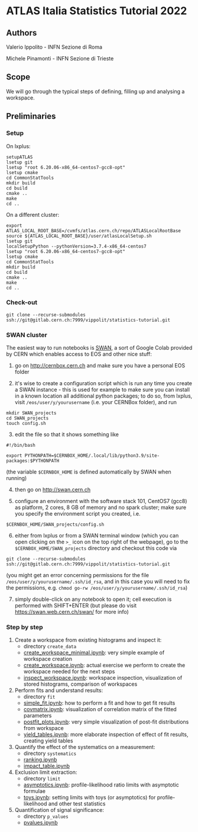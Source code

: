 # ATLAS Italia Statistics Tutorial 2022

## Authors
Valerio Ippolito - INFN Sezione di Roma

Michele Pinamonti - INFN Sezione di Trieste

## Scope
We will go through the typical steps of defining, filling up and analysing a workspace.

## Preliminaries
### Setup
On lxplus:
```
setupATLAS
lsetup git
lsetup "root 6.20.06-x86_64-centos7-gcc8-opt"
lsetup cmake
cd CommonStatTools
mkdir build
cd build 
cmake ..
make
cd ..
```

On a different cluster:
```
export ATLAS_LOCAL_ROOT_BASE=/cvmfs/atlas.cern.ch/repo/ATLASLocalRootBase
source ${ATLAS_LOCAL_ROOT_BASE}/user/atlasLocalSetup.sh
lsetup git
localSetupPython --pythonVersion=3.7.4-x86_64-centos7
lsetup "root 6.20.06-x86_64-centos7-gcc8-opt"
lsetup cmake
cd CommonStatTools
mkdir build
cd build 
cmake ..
make
cd ..
```

### Check-out 
```
git clone --recurse-submodules ssh://git@gitlab.cern.ch:7999/vippolit/statistics-tutorial.git
```

### SWAN cluster
The easiest way to run notebooks is [SWAN](http://swan.cern.ch), a sort of Google Colab provided by CERN which enables access to EOS and other nice stuff:

 1. go on http://cernbox.cern.ch and make sure you have a personal EOS folder
 
 2. it's wise to create a configuration script which is run any time you create a SWAN instance - this is used for example to make sure you can install in a known location all additional python packages; to do so, from lxplus, visit `/eos/user/y/yourusername` (i.e. your CERNBox folder), and run
```
mkdir SWAN_projects
cd SWAN_projects
touch config.sh
```
       
 3. edit the file so that it shows something like
 ```
 #!/bin/bash

 export PYTHONPATH=$CERNBOX_HOME/.local/lib/python3.9/site-packages:$PYTHONPATH
 ```
 (the variable `$CERNBOX_HOME` is defined automatically by SWAN when running)
 
 4. then go on http://swan.cern.ch
 
 5. configure an environment with the software stack 101, CentOS7 (gcc8) as platform, 2 cores, 8 GB of memory and no spark cluster; make sure you specify the environment script you created, i.e.
 ```
 $CERNBOX_HOME/SWAN_projects/config.sh
 ```
 
 6. either from lxplus or from a SWAN terminal window (which you can open clicking on the `>_` icon on the top right of the webpage), go to the `$CERNBOX_HOME/SWAN_projects` directory and checkout this code via
 ```
 git clone --recurse-submodules ssh://git@gitlab.cern.ch:7999/vippolit/statistics-tutorial.git
 ```
 (you might get an error concerning permissions for the file `/eos/user/y/yourusername/.ssh/id_rsa`, and in this case you will need to fix the permissions, e.g. `chmod go-rw /eos/user/y/yourusername/.ssh/id_rsa`)
 
 7. simply double-click on any notebook to open it; cell execution is performed with SHIFT+ENTER (but please do visit https://swan.web.cern.ch/swan/ for more info)


### Step by step

1. Create a workspace from existing histograms and inspect it:
    - directory `create_data`
    - [create_workspace_minimal.ipynb](create_data/create_workspace_minimal.ipynb): very simple example of workspace creation
    - [create_workspace.ipynb](create_data/create_workspace.ipynb): actual exercise we perform to create the workspace needed for the next steps
    - [inspect_workspace.ipynb](create_data/inspect_workspace.ipynb): workspace inspection, visualization of stored histograms, comparison of workspaces
1. Perform fits and understand results:
    - directory `fit`
    - [simple_fit.ipynb](fit/simple_fit.ipynb): how to perform a fit and how to get fit results
    - [covmatrix.ipynb](fit/covmatrix.ipynb): visualization of correlation matrix of the fitted parameters
    - [postfit_plots.ipynb](fit/postfit_plots.ipynb): very simple visualization of post-fit distributions from workspace
    - [yield_tables.ipynb](fit/yield_tables.ipynb): more elaborate inspection of effect of fit results, creating yield tables
1. Quantify the effect of the systematics on a measurement:
    - directory `systematics`
    - [ranking.ipynb](systematics/ranking.ipynb)
    - [impact_table.ipynb](systematics/impact_table.ipynb)
1. Exclusion limit extraction:
    - directory `limit`
    - [asymptotics.ipynb](limit/asymptotics.ipynb): profile-likelihood ratio limits with asymptotic formulae
    - [toys.ipynb](limit/toys.ipynb): setting limits with toys (or asymptotics) for profile-likelihood and other test statistics
1. Quantification of signal significance:
    - directory `p_values`
    - [pvalues.ipynb](p_values/pvalues.ipynb)
